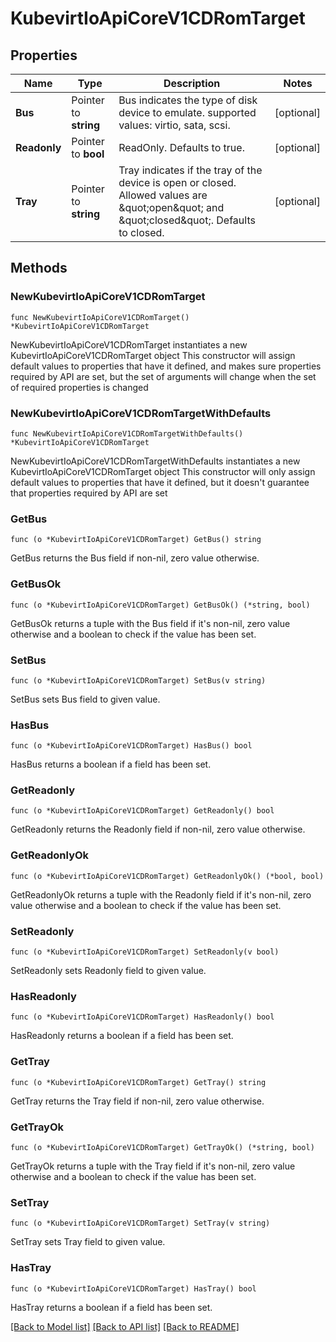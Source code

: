 # KubevirtIoApiCoreV1CDRomTarget

## Properties

Name | Type | Description | Notes
------------ | ------------- | ------------- | -------------
**Bus** | Pointer to **string** | Bus indicates the type of disk device to emulate. supported values: virtio, sata, scsi. | [optional] 
**Readonly** | Pointer to **bool** | ReadOnly. Defaults to true. | [optional] 
**Tray** | Pointer to **string** | Tray indicates if the tray of the device is open or closed. Allowed values are \&quot;open\&quot; and \&quot;closed\&quot;. Defaults to closed. | [optional] 

## Methods

### NewKubevirtIoApiCoreV1CDRomTarget

`func NewKubevirtIoApiCoreV1CDRomTarget() *KubevirtIoApiCoreV1CDRomTarget`

NewKubevirtIoApiCoreV1CDRomTarget instantiates a new KubevirtIoApiCoreV1CDRomTarget object
This constructor will assign default values to properties that have it defined,
and makes sure properties required by API are set, but the set of arguments
will change when the set of required properties is changed

### NewKubevirtIoApiCoreV1CDRomTargetWithDefaults

`func NewKubevirtIoApiCoreV1CDRomTargetWithDefaults() *KubevirtIoApiCoreV1CDRomTarget`

NewKubevirtIoApiCoreV1CDRomTargetWithDefaults instantiates a new KubevirtIoApiCoreV1CDRomTarget object
This constructor will only assign default values to properties that have it defined,
but it doesn't guarantee that properties required by API are set

### GetBus

`func (o *KubevirtIoApiCoreV1CDRomTarget) GetBus() string`

GetBus returns the Bus field if non-nil, zero value otherwise.

### GetBusOk

`func (o *KubevirtIoApiCoreV1CDRomTarget) GetBusOk() (*string, bool)`

GetBusOk returns a tuple with the Bus field if it's non-nil, zero value otherwise
and a boolean to check if the value has been set.

### SetBus

`func (o *KubevirtIoApiCoreV1CDRomTarget) SetBus(v string)`

SetBus sets Bus field to given value.

### HasBus

`func (o *KubevirtIoApiCoreV1CDRomTarget) HasBus() bool`

HasBus returns a boolean if a field has been set.

### GetReadonly

`func (o *KubevirtIoApiCoreV1CDRomTarget) GetReadonly() bool`

GetReadonly returns the Readonly field if non-nil, zero value otherwise.

### GetReadonlyOk

`func (o *KubevirtIoApiCoreV1CDRomTarget) GetReadonlyOk() (*bool, bool)`

GetReadonlyOk returns a tuple with the Readonly field if it's non-nil, zero value otherwise
and a boolean to check if the value has been set.

### SetReadonly

`func (o *KubevirtIoApiCoreV1CDRomTarget) SetReadonly(v bool)`

SetReadonly sets Readonly field to given value.

### HasReadonly

`func (o *KubevirtIoApiCoreV1CDRomTarget) HasReadonly() bool`

HasReadonly returns a boolean if a field has been set.

### GetTray

`func (o *KubevirtIoApiCoreV1CDRomTarget) GetTray() string`

GetTray returns the Tray field if non-nil, zero value otherwise.

### GetTrayOk

`func (o *KubevirtIoApiCoreV1CDRomTarget) GetTrayOk() (*string, bool)`

GetTrayOk returns a tuple with the Tray field if it's non-nil, zero value otherwise
and a boolean to check if the value has been set.

### SetTray

`func (o *KubevirtIoApiCoreV1CDRomTarget) SetTray(v string)`

SetTray sets Tray field to given value.

### HasTray

`func (o *KubevirtIoApiCoreV1CDRomTarget) HasTray() bool`

HasTray returns a boolean if a field has been set.


[[Back to Model list]](../README.md#documentation-for-models) [[Back to API list]](../README.md#documentation-for-api-endpoints) [[Back to README]](../README.md)


